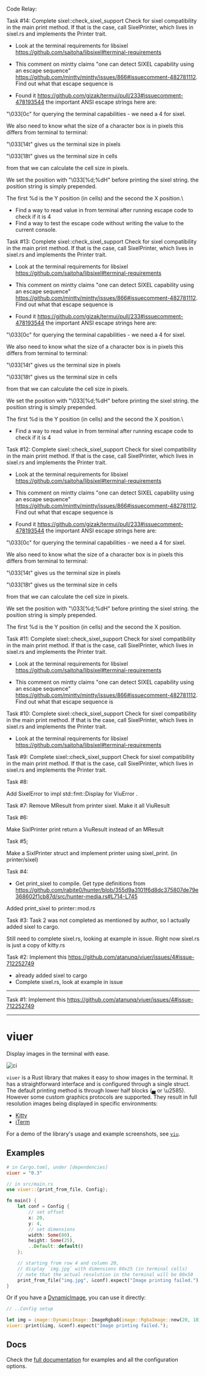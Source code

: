 Code Relay:


Task #14:
Complete sixel::check_sixel_support
Check for sixel compatibility in the main print method. If that is the case, call SixelPrinter, which lives in sixel.rs and implements the Printer trait.
- Look at the terminal requirements for libsixel https://github.com/saitoha/libsixel#terminal-requirements

- This comment on mintty claims "one can detect SIXEL capability using an escape sequence" https://github.com/mintty/mintty/issues/866#issuecomment-482781112. Find out what that escape sequence is
- Found it  https://github.com/gizak/termui/pull/233#issuecomment-478193544
the important ANSI escape strings here are:

"\033[0c" for querying the terminal capabilities - we need a 4 for sixel.

We also need to know what the size of a character box is in pixels this differs from terminal to terminal:

"\033[14t" gives us the terminal size in pixels

"\033[18t" gives us the terminal size in cells

from that we can calculate the cell size in pixels.

We set the position with "\033[%d;%dH" before printing the sixel string. the position string is simply prepended.

The first %d is the Y position (in cells) and the second the X position.\
- Find a way to read value in from terminal after running escape code to check if it is 4
- Find a way to test the escape code without writing the value to the current console.

Task #13:
Complete sixel::check_sixel_support
Check for sixel compatibility in the main print method. If that is the case, call SixelPrinter, which lives in sixel.rs and implements the Printer trait.
- Look at the terminal requirements for libsixel https://github.com/saitoha/libsixel#terminal-requirements

- This comment on mintty claims "one can detect SIXEL capability using an escape sequence" https://github.com/mintty/mintty/issues/866#issuecomment-482781112. Find out what that escape sequence is
- Found it  https://github.com/gizak/termui/pull/233#issuecomment-478193544
the important ANSI escape strings here are:

"\033[0c" for querying the terminal capabilities - we need a 4 for sixel.

We also need to know what the size of a character box is in pixels this differs from terminal to terminal:

"\033[14t" gives us the terminal size in pixels

"\033[18t" gives us the terminal size in cells

from that we can calculate the cell size in pixels.

We set the position with "\033[%d;%dH" before printing the sixel string. the position string is simply prepended.

The first %d is the Y position (in cells) and the second the X position.\
- Find a way to read value in from terminal after running escape code to check if it is 4


Task #12:
Complete sixel::check_sixel_support
Check for sixel compatibility in the main print method. If that is the case, call SixelPrinter, which lives in sixel.rs and implements the Printer trait.
- Look at the terminal requirements for libsixel https://github.com/saitoha/libsixel#terminal-requirements

- This comment on mintty claims "one can detect SIXEL capability using an escape sequence" https://github.com/mintty/mintty/issues/866#issuecomment-482781112. Find out what that escape sequence is
- Found it  https://github.com/gizak/termui/pull/233#issuecomment-478193544
the important ANSI escape strings here are:

"\033[0c" for querying the terminal capabilities - we need a 4 for sixel.

We also need to know what the size of a character box is in pixels this differs from terminal to terminal:

"\033[14t" gives us the terminal size in pixels

"\033[18t" gives us the terminal size in cells

from that we can calculate the cell size in pixels.

We set the position with "\033[%d;%dH" before printing the sixel string. the position string is simply prepended.

The first %d is the Y position (in cells) and the second the X position.


Task #11:
Complete sixel::check_sixel_support
Check for sixel compatibility in the main print method. If that is the case, call SixelPrinter, which lives in sixel.rs and implements the Printer trait.
- Look at the terminal requirements for libsixel https://github.com/saitoha/libsixel#terminal-requirements

- This comment on mintty claims "one can detect SIXEL capability using an escape sequence" https://github.com/mintty/mintty/issues/866#issuecomment-482781112. Find out what that escape sequence is

Task #10:
Complete sixel::check_sixel_support
Check for sixel compatibility in the main print method. If that is the case, call SixelPrinter, which lives in sixel.rs and implements the Printer trait.
- Look at the terminal requirements for libsixel https://github.com/saitoha/libsixel#terminal-requirements

Task #9:
Complete sixel::check_sixel_support
Check for sixel compatibility in the main print method. If that is the case, call SixelPrinter, which lives in sixel.rs and implements the Printer trait.

Task #8:

Add SixelError to impl std::fmt::Display for ViuError .


Task #7:
Remove MResult from printer sixel. Make it all ViuResult

Task #6:

Make SixlPrinter print return a ViuResult instead of an MResult

Task #5;

Make a SixlPrinter struct and implement printer using
sixel_print. (in printer/sixel)

Task #4:

- Get print_sixel to compile. Get type definitions from 
https://github.com/rabite0/hunter/blob/355d9a3101f6d8dc375807de79e368602f1cb87d/src/hunter-media.rs#L714-L745

Added print_sixel to printer::mod.rs

Task #3:
Task 2 was not completed as mentioned by author, so I actually added sixel to cargo.

Still need to complete sixel.rs, looking at example in issue. Right now sixel.rs is just a copy of kitty.rs

Task #2:
Implement this
https://github.com/atanunq/viuer/issues/4#issue-712252749
* already added sixel to cargo
* Complete sixel.rs, look at example in issue

---
Task #1:
Implement this
https://github.com/atanunq/viuer/issues/4#issue-712252749

---
# viuer
Display images in the terminal with ease.

![ci](https://github.com/atanunq/viuer/workflows/ci/badge.svg)

`viuer` is a Rust library that makes it easy to show images in the
terminal. It has a straightforward interface and is configured
through a single struct. The default printing method is through
lower half blocks (▄ or \u2585). However some custom graphics
protocols are supported. They result in full resolution images
being displayed in specific environments:

- [Kitty](https://sw.kovidgoyal.net/kitty/graphics-protocol.html)
- [iTerm](https://iterm2.com/documentation-images.html)

For a demo of the library's usage and example screenshots, see [`viu`](https://github.com/atanunq/viu).

## Examples

```toml
# in Cargo.toml, under [dependencies]
viuer = "0.3"
```
```rust
// in src/main.rs
use viuer::{print_from_file, Config};

fn main() {
    let conf = Config {
        // set offset
        x: 20,
        y: 4,
        // set dimensions
        width: Some(80),
        height: Some(25),
        ..Default::default()
    };

    // starting from row 4 and column 20,
    // display `img.jpg` with dimensions 80x25 (in terminal cells)
    // note that the actual resolution in the terminal will be 80x50
    print_from_file("img.jpg", &conf).expect("Image printing failed.");
}
```

Or if you have a [DynamicImage](https://docs.rs/image/*/image/enum.DynamicImage.html), you can use it directly:
```rust
// ..Config setup

let img = image::DynamicImage::ImageRgba8(image::RgbaImage::new(20, 10));
viuer::print(&img, &conf).expect("Image printing failed.");
```

## Docs
Check the [full documentation](https://docs.rs/crate/viuer) for examples and all the configuration options.
